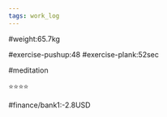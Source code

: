 ```yaml
---
tags: work_log
---
```


#weight:65.7kg

#exercise-pushup:48
#exercise-plank:52sec

#meditation

⭐⭐⭐⭐

#finance/bank1:-2.8USD


